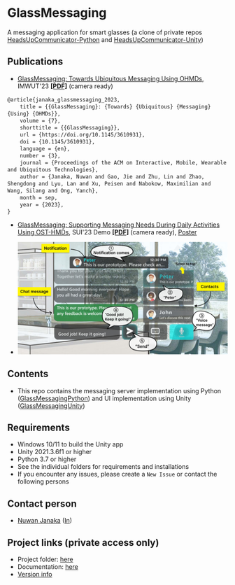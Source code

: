# GlassMessaging
A messaging application for smart glasses (a clone of private repos [HeadsUpCommunicator-Python](https://github.com/NUS-HCILab/HeadsUpCommunicator-Python) and [HeadsUpCommunicator-Unity](https://github.com/NUS-HCILab/HeadsUpCommunicator-Unity))


## Publications
- [GlassMessaging: Towards Ubiquitous Messaging Using OHMDs](https://doi.org/10.1145/3610931), IMWUT'23 [**[PDF]**](IMWUT2023_GlassMessaging.pdf) (camera ready)
```
@article{janaka_glassmessaging_2023,
	title = {{GlassMessaging}: {Towards} {Ubiquitous} {Messaging} {Using} {OHMDs}},
	volume = {7},
	shorttitle = {{GlassMessaging}},
	url = {https://doi.org/10.1145/3610931},
	doi = {10.1145/3610931},
	language = {en},
	number = {3},
	journal = {Proceedings of the ACM on Interactive, Mobile, Wearable and Ubiquitous Technologies},
	author = {Janaka, Nuwan and Gao, Jie and Zhu, Lin and Zhao, Shengdong and Lyu, Lan and Xu, Peisen and Nabokow, Maximilian and Wang, Silang and Ong, Yanch},
	month = sep,
	year = {2023},
}
```
- [GlassMessaging: Supporting Messaging Needs During Daily Activities Using OST-HMDs](https://doi.org/10.1145/3607822.3618016), SUI'23 Demo [**[PDF]**](SUI2023_Demo_GlassMessaging.pdf) (camera ready), [Poster](SUI2023_Poster.pdf)

- [![Video](GlassMessaging.jpg)](https://youtu.be/33tYEJkTMWg)




## Contents
- This repo contains the messaging server implementation using Python ([GlassMessagingPython](GlassMessagingPython)) and UI implementation using Unity ([GlassMessagingUnity](GlassMessagingUnity))

## Requirements
- Windows 10/11 to build the Unity app
- Unity 2021.3.6f1 or higher
- Python 3.7 or higher
- See the individual folders for requirements and installations
- If you encounter any issues, please create a `New Issue`  or contact the following persons

## Contact person
- [Nuwan Janaka](https://nuwanjanaka.info/) ([In](https://www.linkedin.com/in/nuwan-janaka/))


## Project links (private access only)
- Project folder: [here](https://drive.google.com/drive/folders/1CqxksKqbWj3fFgkaM43mt13Ry99CElnU?usp=sharing)
- Documentation: [here](https://docs.google.com/document/d/1K2Rw7CJwV2W6bcwpeM6ma95P1PWovJr516z5i2-7B78/edit?usp=sharing)
- [Version info](VERSION.md)



